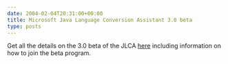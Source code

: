 ```yaml
---
date: 2004-02-04T20:31:00+00:00
title: Microsoft Java Language Conversion Assistant 3.0 beta
type: posts
---
```

Get all the details on the 3.0 beta of the JLCA [here](http://msdn.microsoft.com/vstudio/downloads/tools/jlca/30beta/default.aspx) including information on how to join the beta program.
